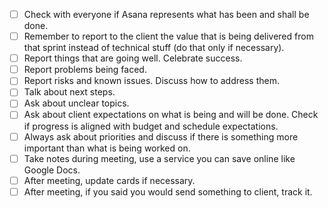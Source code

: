 - [ ] Check with everyone if Asana represents what has been and shall be done.
- [ ] Remember to report to the client the value that is being delivered from that sprint instead of technical stuff (do that only if necessary).
- [ ] Report things that are going well. Celebrate success.
- [ ] Report problems being faced.
- [ ] Report risks and known issues. Discuss how to address them.
- [ ] Talk about next steps.
- [ ] Ask about unclear topics.
- [ ] Ask about client expectations on what is being and will be done. Check if progress is aligned with budget and schedule expectations.
- [ ] Always ask about priorities and discuss if there is something more important than what is being worked on.
- [ ] Take notes during meeting, use a service you can save online like Google Docs.
- [ ] After meeting, update cards if necessary.
- [ ] After meeting, if you said you would send something to client, track it.
